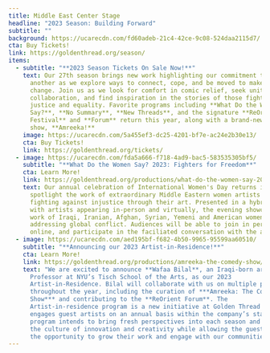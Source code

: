 ```yaml
---
title: Middle East Center Stage
headline: "2023 Season: Building Forward"
subtitle: ""
background: https://ucarecdn.com/fd60adeb-21c4-42ce-9c08-524daa2115d7/
cta: Buy Tickets!
link: https://goldenthread.org/season/
items:
  - subtitle: "**2023 Season Tickets On Sale Now!**"
    text: Our 27th season brings new work highlighting our commitment to uplift one
      another as we explore ways to connect, cope, and be moved to make a
      change. Join us as we look for comfort in comic relief, seek unity in
      collaboration, and find inspiration in the stories of those fighting for
      justice and equality. Favorite programs including **What Do the Women
      Say?**, **No Summary**, **New Threads**, and the signature **ReOrient
      Festival** and **Forum** return this year, along with a brand-new comedy
      show, **Amreeka!**
    image: https://ucarecdn.com/5a455ef3-dc25-4201-bf7e-ac24e2b30e13/
    cta: Buy Tickets!
    link: https://goldenthread.org/tickets/
  - image: https://ucarecdn.com/fda5a666-f718-4ad9-bac5-583535305bf5/
    subtitle: "**What Do the Women Say? 2023: Fighters for Freedom**"
    cta: Learn More!
    link: https://goldenthread.org/productions/what-do-the-women-say-2023/
    text: Our annual celebration of International Women's Day returns in 2023 to
      spotlight the work of extraordinary Middle Eastern women artists who are
      fighting against injustice through their art. Presented in a hybrid format
      with artists appearing in-person and virtually, the evening showcases the
      work of Iraqi, Iranian, Afghan, Syrian, Yemeni and American women
      addressing global conflict. Audiences will be able to join in person or
      online, and participate in the faciliated conversation with the artists.
  - image: https://ucarecdn.com/aed195bf-f682-4b50-9965-95599aa60510/
    subtitle: "**Announcing our 2023 Artist-in-Residence!**"
    cta: Learn More!
    link: https://goldenthread.org/productions/amreeka-the-comedy-show/
    text: "We are excited to announce **Wafaa Bilal**, an Iraqi-born artist and Arts
      Professor at NYU’s Tisch School of the Arts, as our 2023
      Artist-in-Residence. Bilal will collaborate with us on multiple projects
      throughout the year, including the curation of ***Amreeka: The Comedy
      Show*** and contributing to the **ReOrient Forum**. The
      Artist-in-residence program is a new initiative at Golden Thread that
      engages guest artists on an annual basis within the company’s staff. The
      program intends to bring fresh perspectives into each season and expand
      the culture of innovation and creativity while allowing the guest artist
      the opportunity to grow their work and engage with our communities."
---
```

